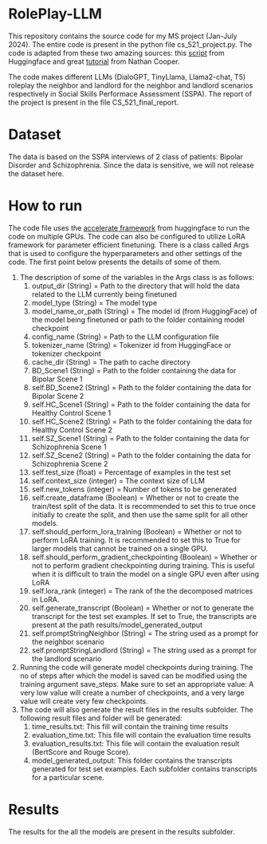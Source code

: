 # RolePlay-LLM
This repository contains the source code for my MS project (Jan-July 2024). The entire code is present in the python file cs_521_project.py. The code is adapted from these two amazing sources: this [script](https://github.com/huggingface/transformers/blob/master/examples/language-modeling/run_language_modeling.py) from Huggingface and great [tutorial](https://nathancooper.io/i-am-a-nerd/chatbot/deep-learning/gpt2/2020/05/12/chatbot-part-1.html) from Nathan Cooper. 

The code makes different LLMs (DialoGPT, TinyLlama, Llama2-chat, T5) roleplay the neighbor and landlord for the neighbor and landlord scenarios respectively in Social Skills Performace Assessment (SSPA). The report of the project is present in the file CS_521_final_report.

# Dataset
The data is based on the SSPA interviews of 2 class of patients: Bipolar Disorder and Schizophrenia. Since the data is sensitive, we will not release the dataset here.

# How to run
The code file uses the [accelerate framework](https://huggingface.co/docs/accelerate/en/index) from huggingface to run the code on multiple GPUs. The code can also be configured to utilize LoRA framework for parameter efficient finetuning.  There is a class called Args that is used to configure the hyperparameters and other settings of the code. The first point below presents the details of some of them.
1. The description of some of the variables in the Args class is as follows:
   1. output_dir (String) = Path to the directory that will hold the data related to the LLM currently being finetuned
   2. model_type (String) = The model type
   3. model_name_or_path (String) = The model id (from HuggingFace) of the model being finetuned or path to the folder containing model checkpoint
   4. config_name (String) = Path to the LLM configuration file
   5. tokenizer_name (String) = Tokenizer id from HuggingFace or tokenizer checkpoint
   6. cache_dir (String) = The path to cache directory
   7. BD_Scene1 (String) = Path to the folder containing the data for Bipolar Scene 1
   8. self.BD_Scene2 (String) = Path to the folder containing the data for Bipolar Scene 2
   9. self.HC_Scene1 (String) = Path to the folder containing the data for Healthy Control Scene 1
   10. self.HC_Scene2 (String) = Path to the folder containing the data for Healthy Control Scene 2
   11. self.SZ_Scene1 (String) = Path to the folder containing the data for Schizophrenia Scene 1
   12. self.SZ_Scene2 (String) = Path to the folder containing the data for Schizophrenia Scene 2
   13. self.test_size (float) = Percentage of examples in the test set
   14. self.context_size (integer) = The context size of LLM
   15. self.new_tokens (integer) = Number of tokens to be generated
   16. self.create_dataframe (Boolean) = Whether or not to create the train/test split of the data. It is recommended to set this to true once initially to create the split, and then use the same split for all other models.
   17. self.should_perform_lora_training (Boolean) = Whether or not to perform LoRA training. It is recommended to set this to True for larger models that cannot be trained on a single GPU.
   18. self.should_perform_gradient_checkpointing (Boolean) = Whether or not to perform gradient checkpointing during training. This is useful when it is difficult to train the model on a single GPU even after using LoRA
   19. self.lora_rank (integer) = The rank of the the decomposed matrices in LoRA.
   20.  self.generate_transcript (Boolean) = Whether or not to generate the transcript for the test set examples. If set to True, the transcripts are present at the path results/model_generated_output
   21.  self.promptStringNeighbor (String) = The string used as a prompt for the neighbor scenario
   22.  self.promptStringLandlord (String) = The string used as a prompt for the landlord scenario  
2. Running the code will generate model checkpoints during training. The no of steps after which the model is saved can be modified using the training argument save_steps. Make sure to set an appropriate value: A very low value will create a number of checkpoints, and a very large value will create very few checkpoints.
3. The code will also generate the result files in the results subfolder. The following result files and folder will be generated:
   1. time_results.txt: This fill will contain the training time results
   2. evaluation_time.txt: This file will contain the evaluation time results
   3. evaluation_results.txt: This file will contain the evaluation result (BertScore and Rouge Score).
   4. model_generated_output: This folder contains the transcripts generated for test set examples. Each subfolder contains transcripts for a particular scene.
  
# Results
The results for the all the models are present in the results subfolder.

